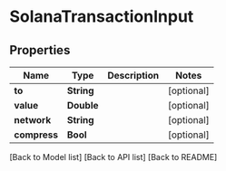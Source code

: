 # SolanaTransactionInput

## Properties

| Name         | Type       | Description | Notes       |
| ------------ | ---------- | ----------- | ----------- |
| **to**       | **String** |             | \[optional] |
| **value**    | **Double** |             | \[optional] |
| **network**  | **String** |             | \[optional] |
| **compress** | **Bool**   |             | \[optional] |

\[Back to Model list] \[Back to API list] \[Back to README]
